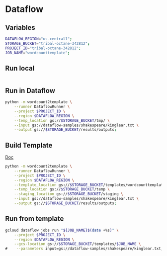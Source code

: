 # Dataflow


## Variables
```bash
DATAFLOW_REGION="us-central1";
STORAGE_BUCKET="tribal-octane-342812";
PROJECT_ID="tribal-octane-342812";
JOB_NAME="wordcounttemplate";
```

## Run local
```bash
```

## Run in Dataflow
```bash
python -m wordcount2template \
    --runner DataflowRunner \
    --project $PROJECT_ID \
    --region $DATAFLOW_REGION \
    --temp_location gs://$STORAGE_BUCKET/tmp/ \
    --input gs://dataflow-samples/shakespeare/kinglear.txt \
    --output gs://$STORAGE_BUCKET/results/outputs;
```


## Build Template
[Doc](https://cloud.google.com/dataflow/docs/guides/templates/creating-templates)

```bash
python -m wordcount2template \
    --runner DataflowRunner \
    --project $PROJECT_ID \
    --region $DATAFLOW_REGION \
    --template_location gs://$STORAGE_BUCKET/templates/wordcounttemplate \
    --temp_location gs://$STORAGE_BUCKET/temp \
    --staging_location gs://$STORAGE_BUCKET/staging \
    --input gs://dataflow-samples/shakespeare/kinglear.txt \
    --output gs://$STORAGE_BUCKET/results/outputs;
```

## Run from template
```bash
gcloud dataflow jobs run "${JOB_NAME}$(date +%s)" \
    --project $PROJECT_ID \
    --region $DATAFLOW_REGION \
    --gcs-location gs://$STORAGE_BUCKET/templates/$JOB_NAME \
#    --parameters input=gs://dataflow-samples/shakespeare/kinglear.txt,output=gs://$STORAGE_BUCKET/results/outputs;
```
